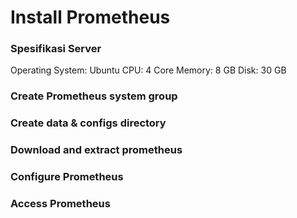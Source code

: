 # Install Prometheus

### Spesifikasi Server
Operating System: Ubuntu
CPU: 4 Core
Memory: 8 GB
Disk: 30 GB

### Create Prometheus system group

### Create data & configs directory

### Download and extract prometheus
### Configure Prometheus
### Access Prometheus